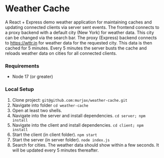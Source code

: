 # Weather Cache

A React + Express demo weather application for maintaining caches and updating connected clients via server sent events.
The frontend connects to a proxy backend with a default city (New York) for weather data. This city can be changed via the search bar.
The proxy (Express) backend connects to https://wttr.in for weather data for the requested city. This data is then cached for 5 minutes.
Every 5 minutes the server busts the cache and reloads weather data on cities for all connected clients.

### Requirements
- Node 17 (or greater)

### Local Setup
1. Clone project: `git@github.com:murjax/weather-cache.git`
2. Navigate into folder `cd weather-cache`
4. Open at least two shells.
5. Navigate into the server and install dependencies. `cd server; npm install`
6. Navigate into the client and install dependencies. `cd client; npm install`
7. Start the client (in client folder). `npm start`
8. Start the server (in server folder). `node index.js`
9. Search for cities. The weather data should show within a few seconds. It will be updated every 5 minutes thereafter.
